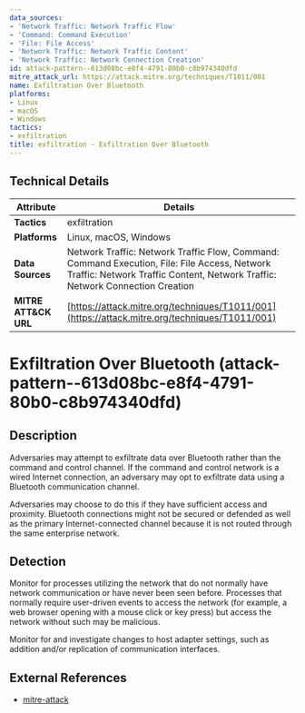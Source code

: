 ```yaml
---
data_sources:
- 'Network Traffic: Network Traffic Flow'
- 'Command: Command Execution'
- 'File: File Access'
- 'Network Traffic: Network Traffic Content'
- 'Network Traffic: Network Connection Creation'
id: attack-pattern--613d08bc-e8f4-4791-80b0-c8b974340dfd
mitre_attack_url: https://attack.mitre.org/techniques/T1011/001
name: Exfiltration Over Bluetooth
platforms:
- Linux
- macOS
- Windows
tactics:
- exfiltration
title: exfiltration - Exfiltration Over Bluetooth
---
```


## Technical Details

| Attribute | Details |
|-----------|----------|
| **Tactics** | exfiltration |
| **Platforms** | Linux, macOS, Windows |
| **Data Sources** | Network Traffic: Network Traffic Flow, Command: Command Execution, File: File Access, Network Traffic: Network Traffic Content, Network Traffic: Network Connection Creation |
| **MITRE ATT&CK URL** | [https://attack.mitre.org/techniques/T1011/001](https://attack.mitre.org/techniques/T1011/001) |

# Exfiltration Over Bluetooth (attack-pattern--613d08bc-e8f4-4791-80b0-c8b974340dfd)

## Description
Adversaries may attempt to exfiltrate data over Bluetooth rather than the command and control channel. If the command and control network is a wired Internet connection, an adversary may opt to exfiltrate data using a Bluetooth communication channel.

Adversaries may choose to do this if they have sufficient access and proximity. Bluetooth connections might not be secured or defended as well as the primary Internet-connected channel because it is not routed through the same enterprise network.

## Detection
Monitor for processes utilizing the network that do not normally have network communication or have never been seen before. Processes that normally require user-driven events to access the network (for example, a web browser opening with a mouse click or key press) but access the network without such may be malicious.

Monitor for and investigate changes to host adapter settings, such as addition and/or replication of communication interfaces.

## External References
- [mitre-attack](https://attack.mitre.org/techniques/T1011/001)
